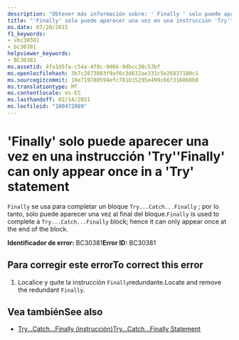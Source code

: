 ```yaml
---
description: "Obtener más información sobre: ' Finally ' solo puede aparecer una vez en una instrucción ' Try '"
title: "'Finally' solo puede aparecer una vez en una instrucción 'Try'"
ms.date: 07/20/2015
f1_keywords:
- vbc30381
- bc30381
helpviewer_keywords:
- BC30381
ms.assetid: 4fa1d5fa-c54a-4f8c-9d66-9dbcc38c53bf
ms.openlocfilehash: 3b7c2873803f9af6c3d632ae331c5e26837180c1
ms.sourcegitcommit: 10e719780594efc781b15295e499c66f316068b8
ms.translationtype: MT
ms.contentlocale: es-ES
ms.lasthandoff: 02/14/2021
ms.locfileid: "100472089"
---
```

# <a name="finally-can-only-appear-once-in-a-try-statement"></a><span data-ttu-id="b5a58-103">'Finally' solo puede aparecer una vez en una instrucción 'Try'</span><span class="sxs-lookup"><span data-stu-id="b5a58-103">'Finally' can only appear once in a 'Try' statement</span></span>

<span data-ttu-id="b5a58-104">`Finally` se usa para completar un bloque `Try...Catch...Finally` ; por lo tanto, solo puede aparecer una vez al final del bloque.</span><span class="sxs-lookup"><span data-stu-id="b5a58-104">`Finally` is used to complete a `Try...Catch...Finally` block; hence it can only appear once at the end of the block.</span></span>  
  
 <span data-ttu-id="b5a58-105">**Identificador de error:** BC30381</span><span class="sxs-lookup"><span data-stu-id="b5a58-105">**Error ID:** BC30381</span></span>  
  
## <a name="to-correct-this-error"></a><span data-ttu-id="b5a58-106">Para corregir este error</span><span class="sxs-lookup"><span data-stu-id="b5a58-106">To correct this error</span></span>  
  
1. <span data-ttu-id="b5a58-107">Localice y quite la instrucción `Finally`redundante.</span><span class="sxs-lookup"><span data-stu-id="b5a58-107">Locate and remove the redundant `Finally`.</span></span>  
  
## <a name="see-also"></a><span data-ttu-id="b5a58-108">Vea también</span><span class="sxs-lookup"><span data-stu-id="b5a58-108">See also</span></span>

- [<span data-ttu-id="b5a58-109">Try...Catch...Finally (instrucción)</span><span class="sxs-lookup"><span data-stu-id="b5a58-109">Try...Catch...Finally Statement</span></span>](../language-reference/statements/try-catch-finally-statement.md)

